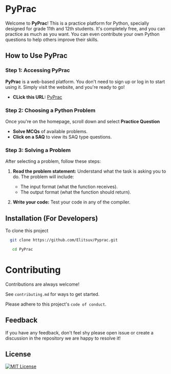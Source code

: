 # PyPrac

Welcome to **PyPrac**! This is a practice platform for Python, specially designed for grade 11th and 12th students. It's completely free, and you can practice as much as you want. You can even contribute your own Python questions to help others improve their skills.

## How to Use PyPrac

### Step 1: Accessing PyPrac

**PyPrac** is a web-based platform. You don't need to sign up or log in to start using it. Simply visit the website, and you're ready to go!

- **CLick this URL:** [PyPrac](https://elitsuv.github.io/PyPrac/)

### Step 2: Choosing a Python Problem

Once you're on the homepage, scroll down and select **Practice Question**

- **Solve MCQs** of available problems.
- **Click on a SAQ** to view its SAQ type questions.

### Step 3: Solving a Problem

After selecting a problem, follow these steps:

1. **Read the problem statement:** Understand what the task is asking you to do. The problem will include:
   - The input format (what the function receives).
   - The output format (what the function should return).

2. **Write your code:** Test your code in any of the compiler.





## Installation (For Developers)

To clone this project

```bash
  git clone https://github.com/Elitsuv/Pyprac.git
```
```bash
   cd PyPrac
```



# Contributing

Contributions are always welcome!

See `contributing.md` for ways to get started.

Please adhere to this project's `code of conduct`.


## Feedback

If you have any feedback, don't feel shy please open issue or create a discussion in the repository we are happy to resolve it!


## License

[![MIT License](https://img.shields.io/badge/License-MIT-red.svg)](https://choosealicense.com/licenses/mit/)

